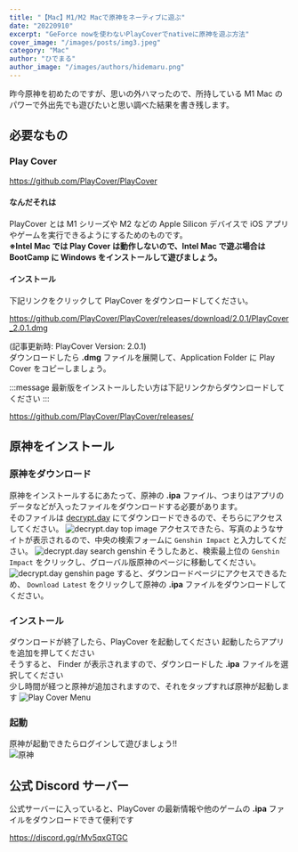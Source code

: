 ```yaml
---
title: "【Mac】M1/M2 Macで原神をネーティブに遊ぶ"
date: "20220910"
excerpt: "GeForce nowを使わないPlayCoverでnativeに原神を遊ぶ方法"
cover_image: "/images/posts/img3.jpeg"
category: "Mac"
author: "ひでまる"
author_image: "/images/authors/hidemaru.png"
---
```


昨今原神を初めたのですが、思いの外ハマったので、所持している M1 Mac のパワーで外出先でも遊びたいと思い調べた結果を書き残します。

## 必要なもの

### Play Cover

https://github.com/PlayCover/PlayCover

#### なんだそれは

PlayCover とは M1 シリーズや M2 などの Apple Silicon デバイスで iOS アプリやゲームを実行できるようにするためのものです。  
**※Intel Mac では Play Cover は動作しないので、Intel Mac で遊ぶ場合は BootCamp に Windows をインストールして遊びましょう。**

#### インストール

下記リンクをクリックして PlayCover をダウンロードしてください。  

https://github.com/PlayCover/PlayCover/releases/download/2.0.1/PlayCover_2.0.1.dmg

(記事更新時: PlayCover Version: 2.0.1)  
ダウンロードしたら **.dmg** ファイルを展開して、Application Folder に Play Cover をコピーしましょう。

:::message
最新版をインストールしたい方は下記リンクからダウンロードしてください
:::

https://github.com/PlayCover/PlayCover/releases/

## 原神をインストール

### 原神をダウンロード

原神をインストールするにあたって、原神の **.ipa** ファイル、つまりはアプリのデータなどが入ったファイルをダウンロードする必要があります。  
そのファイルは [decrypt.day](https://decrypt.day/) にてダウンロードできるので、そちらにアクセスしてください。
![decrypt.day top image](/images/posts/inside/img9.jpeg)
アクセスできたら、写真のようなサイトが表示されるので、中央の検索フォームに `Genshin Impact` と入力してください。
![decrypt.day search genshin](/images/posts/inside/img10.jpeg)
そうしたあと、検索最上位の `Genshin Impact` をクリックし、グローバル版原神のページに移動してください。
![decrypt.day genshin page](/images/posts/inside/img11.jpeg)
すると、ダウンロードページにアクセスできるため、 `Download Latest` をクリックして原神の **.ipa** ファイルをダウンロードしてください。

### インストール

ダウンロードが終了したら、PlayCover を起動してください
起動したらアプリを追加を押してください  
そうすると、 Finder が表示されますので、ダウンロードした **.ipa** ファイルを選択してください  
少し時間が経つと原神が追加されますので、それをタップすれば原神が起動します
![Play Cover Menu](/images/posts/inside/img2.jpeg)

### 起動

原神が起動できたらログインして遊びましょう!!  
![原神](/images/posts/inside/img4.jpeg)

## 公式 Discord サーバー

公式サーバーに入っていると、PlayCover の最新情報や他のゲームの **.ipa** ファイルをダウンロードできて便利です

https://discord.gg/rMv5qxGTGC
